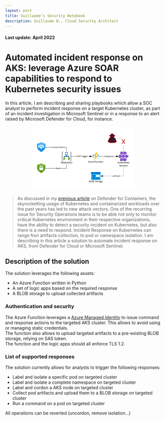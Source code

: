 ```yaml
---
layout: post
title: Guillaume's Security Notebook
description: Guillaume B., Cloud Security Architect
---
```


#### Last update: April 2022

# Automated incident response on AKS: leverage Azure SOAR capabilities to respond to Kubernetes security issues
<p></p>
<span class="subtitle">In this article, I am describing and sharing playbooks which allow a SOC analyst to perform incident response on a target Kubernetes cluster, as part of an incident investigation in Microsoft Sentinel or in a response to an alert raised by Microsoft Defender for Cloud, for instance. </span>
<p></p>

<p style="width: 100%; text-align: center;">
<img src="images/AKS-resp-logo.png" style="align: center; margin: 5px; width: 65%;height: auto;" alt="DFIR on AKS" >
<p></p>
</p>
 
> As discussed in my [previous article](http://guillaumeben.xyz/defender-containers.html) on Defender for Containers, the skyrocketting usage of Kubernetes and containarized workloads over the past years has led to new attack vectors. 
> One of the recurring issue for Security Operations teams is to be able not only to monitor critical Kubernetes environment in their respective organizations, have the ability to detect a security incident on Kubernetes, but also there is a need to respond.
> Incident Response on Kubernetes can range fron artifacts collection, to pod or namespace isolation. 
> I am describing in this article a solution to automate incident response on AKS, from Defender for Cloud or Microsoft Sentinel. 

 <p></p>


## Description of the solution

The solution leverages the following assets:
* An Azure Function written in Python 
* A set of logic apps based on the required response 
* A BLOB storage to upload collected artifacts

### Authentication and security

The Azure Function leverages a [Azure Managed Identity](https://docs.microsoft.com/en-us/azure/active-directory/managed-identities-azure-resources/overview) to issue command and response actions to the targeted AKS cluster. This allows to avoid using or managing static credentials. <br />
The function also allows to upload targeted artifacts to a pre-existing BLOB storage, relying on SAS token. <br />
The function and the logic apps should all enforce TLS 1.2.<br />

### List of supported responses

The solution currently allows for analysts to trigger the following responses:
- Label and isolate a specific pod on targeted cluster
- Label and isolate a complete namespace on targeted cluster
- Label and cordon a AKS node on targeted cluster
- Collect pod artifacts and upload them to a BLOB storage on targeted cluster
- Run a command on a pod on targeted cluster

All operations can be reverted (uncordon, remove isolation...)

